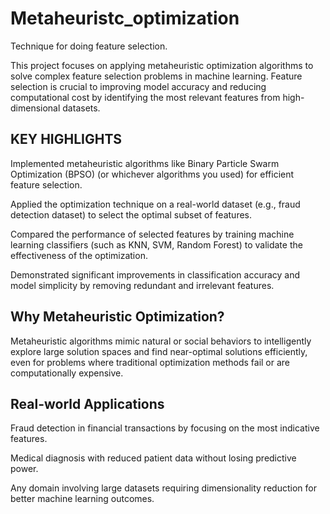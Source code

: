 # Metaheuristc_optimization
Technique for doing feature selection.

This project focuses on applying metaheuristic optimization algorithms to solve complex feature selection problems in machine learning. Feature selection is crucial to improving model accuracy and reducing computational cost by identifying the most relevant features from high-dimensional datasets.
</p> 
<H2>KEY HIGHLIGHTS</H2>
<P>Implemented metaheuristic algorithms like Binary Particle Swarm Optimization (BPSO) (or whichever algorithms you used) for efficient feature selection.

Applied the optimization technique on a real-world dataset (e.g., fraud detection dataset) to select the optimal subset of features.

Compared the performance of selected features by training machine learning classifiers (such as KNN, SVM, Random Forest) to validate the effectiveness of the optimization.

Demonstrated significant improvements in classification accuracy and model simplicity by removing redundant and irrelevant features.</P>

<H2>Why Metaheuristic Optimization?</H2>
<P>
Metaheuristic algorithms mimic natural or social behaviors to intelligently explore large solution spaces and find near-optimal solutions efficiently, even for problems where traditional optimization methods fail or are computationally expensive.
</P>

<H2>Real-world Applications</H2>
<P>
Fraud detection in financial transactions by focusing on the most indicative features.

Medical diagnosis with reduced patient data without losing predictive power.

Any domain involving large datasets requiring dimensionality reduction for better machine learning outcomes.
</P>
